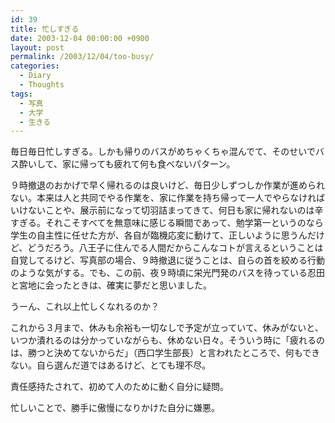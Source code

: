 ```yaml
---
id: 39
title: 忙しすぎる
date: 2003-12-04 00:00:00 +0900
layout: post
permalink: /2003/12/04/too-busy/
categories:
  - Diary
  - Thoughts
tags:
  - 写真
  - 大学
  - 生きる
---
```

毎日毎日忙しすぎる。しかも帰りのバスがめちゃくちゃ混んでて、そのせいでバス酔いして、家に帰っても疲れて何も食べないパターン。

<!--more-->

９時撤退のおかげで早く帰れるのは良いけど、毎日少しずつしか作業が進められない。本来は人と共同でやる作業を、家に作業を持ち帰って一人でやらなければいけないことや、展示前になって切羽詰まってきて、何日も家に帰れないのは辛すぎる。それこそすべてを無意味に感じる瞬間であって、勉学第一というのなら学生の自主性に任せた方が、各自が臨機応変に動けて、正しいように思うんだけど、どうだろう。八王子に住んでる人間だからこんなコトが言えるということは自覚してるけど、写真部の場合、９時撤退に従うことは、自らの首を絞める行動のような気がする。でも、この前、夜９時頃に栄光門発のバスを待っている忍田と宮地に会ったときは、確実に夢だと思いました。

うーん、これ以上忙しくなれるのか？
  
これから３月まで、休みも余裕も一切なしで予定が立っていて、休みがないと、いつか潰れるのは分かっていながらも、休めない日々。そういう時に「疲れるのは、勝つと決めてないからだ」（西口学生部長）と言われたところで、何もできない。自ら選んだ道ではあるけど、とても理不尽。

責任感持たされて、初めて人のために動く自分に疑問。
  
忙しいことで、勝手に傲慢になりかけた自分に嫌悪。
